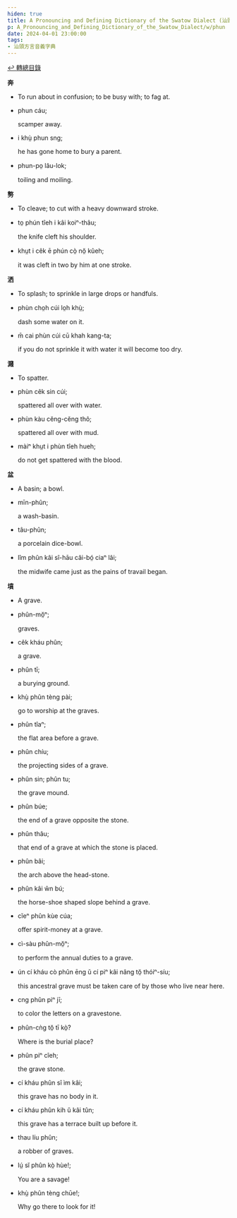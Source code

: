 ```yaml
---
hiden: true
title: A Pronouncing and Defining Dictionary of the Swatow Dialect (汕頭方言音義字典) / phun
p: A_Pronouncing_and_Defining_Dictionary_of_the_Swatow_Dialect/w/phun
date: 2024-04-01 23:00:00
tags: 
- 汕頭方言音義字典
---
```


[↩️ 轉總目錄](/A_Pronouncing_and_Defining_Dictionary_of_the_Swatow_Dialect)


**奔**
- To run about in confusion; to be busy with; to fag at.

- phun cáu;

  scamper away.

- i khṳ̀ phun sng;

  he has gone home to bury a parent.

- phun-po̤ lâu-lok;

  toiling and moiling.

**𠟈**
- To cleave; to cut with a heavy downward stroke.

- to̤ phún tîeh i kâi koiⁿ-thâu;

  the knife cleft his shoulder.

- khṳt i cêk ē phún cò̤ nŏ̤ kûeh;

  it was cleft in two by him at one stroke.

**洒**
- To splash; to sprinkle in large drops or handfuls.

- phùn cho̤h cúi lo̤h khṳ̀;

  dash some water on it.

- m̄ cai phùn cúi cū khah kang-ta;

  if you do not sprinkle it with water it will become too dry.

**濺**
- To spatter.

- phùn cêk sin cúi;

  spattered all over with water.

- phùn kàu cĕng-cĕng thô;

  spattered all over with mud.

- màiⁿ khṳt i phùn tîeh hueh;

  do not get spattered with the blood.

**盆**
- A basin; a bowl.

- mīn-phûn;

  a wash-basin.

- tâu-phûn;

  a porcelain dice-bowl.

- lîm phûn kâi sî-hāu câi-bó̤ ciaⁿ lâi;

  the midwife came just as the pains of travail began.

**墳**
- A grave.

- phûn-mŏ̤ⁿ;

  graves.

- cêk kháu phûn;

  a grave.

- phûn tī;

  a burying ground.

- khṳ̀ phûn tèng pài;

  go to worship at the graves.

- phûn tîaⁿ;

  the flat area before a grave.

- phûn chíu;

  the projecting sides of a grave.

- phûn sin; phûn tu;

  the grave mound.

- phûn búe;

  the end of a grave opposite the stone.

- phûn thâu;

  that end of a grave at which the stone is placed.

- phûn bâi;

  the arch above the head-stone.

- phûn kâi ŵn bú;

  the horse-shoe shaped slope behind a grave.

- cĭeⁿ phûn kùe cúa;

  offer spirit-money at a grave.

- cì-sàu phûn-mŏ̤ⁿ;

  to perform the annual duties to a grave.

- ún cí kháu cò phûn ēng ŭ cí piⁿ kâi nâng tŏ̤ thóiⁿ-síu;

  this ancestral grave must be taken care of by those who live near here.

- cng phûn piⁿ jī;

  to color the letters on a gravestone.

- phûn-cǹg tŏ̤ tī kò̤?

  Where is the burial place?

- phûn piⁿ cîeh;

  the grave stone.

- cí kháu phûn sĭ ìm kâi;

  this grave has no body in it.

- cí kháu phûn kih ŭ kâi tûn;

  this grave has a terrace built up before it.

- thau líu phûn;

  a robber of graves.

- lṳ́ sĭ phûn kò̤ hùe!;

  You are a savage!

- khṳ̀ phûn tèng chūe!;

  Why go there to look for it!